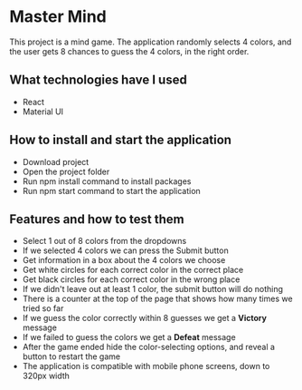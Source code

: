 # Master Mind

This project is a mind game. The application randomly selects 4 colors, and the user gets 8 chances to guess the 4 colors, in the right order.

## What technologies have I used

-   React
-   Material UI

## How to install and start the application

-   Download project
-   Open the project folder
-   Run npm install command to install packages
-   Run npm start command to start the application

## Features and how to test them

-   Select 1 out of 8 colors from the dropdowns
-   If we selected 4 colors we can press the Submit button
-   Get information in a box about the 4 colors we choose
-   Get white circles for each correct color in the correct place
-   Get black circles for each correct color in the wrong place
-   If we didn't leave out at least 1 color, the submit button will do nothing
-   There is a counter at the top of the page that shows how many times we tried so far
-   If we guess the color correctly within 8 guesses we get a **Victory** message
-   If we failed to guess the colors we get a **Defeat** message
-   After the game ended hide the color-selecting options, and reveal a button to restart the game
-   The application is compatible with mobile phone screens, down to 320px width
